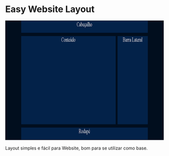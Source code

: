 # Easy Website Layout

<p align="center">
    <a href="https://leonardomacedocano.github.io/Easy-Website-Layout/">
        <img src="img/demo.png" width="700" height="380" />
    </a>
</p>

Layout simples e fácil para Website, bom para se utilizar como base.